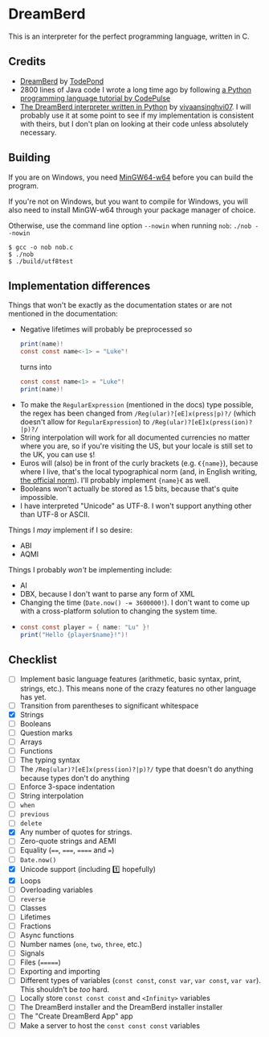 
# DreamBerd

This is an interpreter for the perfect programming language, written in C.

## Credits

- [DreamBerd](https://github.com/TodePond/DreamBerd) by [TodePond](https://github.com/TodePond)
- 2800 lines of Java code I wrote a long time ago by following [a Python programming language tutorial by CodePulse](https://www.youtube.com/playlist?list=PLZQftyCk7_SdoVexSmwy_tBgs7P0b97yD)
- [The DreamBerd interpreter written in Python](https://github.com/vivaansinghvi07/dreamberd-interpreter) by [vivaansinghvi07](https://github.com/vivaansinghvi07). I will probably use it at some point to see if my implementation is consistent with theirs, but I don't plan on looking at their code unless absolutely necessary.

## Building

If you are on Windows, you need [MinGW64-w64](https://github.com/niXman/mingw-builds-binaries/releases) before you can build the program.

If you're not on Windows, but you want to compile for Windows, you will also need to install MinGW-w64 through your package manager of choice.

Otherwise, use the command line option `--nowin` when running `nob`: `./nob --nowin`

```console
$ gcc -o nob nob.c
$ ./nob
$ ./build/utf8test
```

## Implementation differences

Things that won't be exactly as the documentation states or are not mentioned in the documentation:

- Negative lifetimes will probably be preprocessed so
  ```java
  print(name)!
  const const name<-1> = "Luke"!
  ```
  turns into
  ```java
  const const name<1> = "Luke"!
  print(name)!
  ```
- To make the `RegularExpression` (mentioned in the docs) type possible, the regex has been changed from `/Reg(ular)?[eE]x(press|p)?/` (which doesn't allow for `RegularExpression`) to `/Reg(ular)?[eE]x(press(ion)?|p)?/`
- String interpolation will work for all documented currencies no matter where you are, so if you're visiting the US, but your locale is still set to the UK, you can use `$`!
- Euros will (also) be in front of the curly brackets (e.g. `€{name}`), because where I live, that's the local typographical norm (and, in English writing, [the official norm](https://en.wikipedia.org/wiki/Euro_sign#Use)). I'll probably implement `{name}€` as well.
- Booleans won't actually be stored as 1.5 bits, because that's quite impossible.
- I have interpreted "Unicode" as UTF-8. I won't support anything other than UTF-8 or ASCII.

Things I *may* implement if I so desire:

- ABI
- AQMI

Things I probably *won't* be implementing include:

- AI
- DBX, because I don't want to parse any form of XML
- Changing the time (`Date.now() -= 3600000!`). I don't want to come up with a cross-platform solution to changing the system time.
- ```java
  const const player = { name: "Lu" }!
  print("Hello {player$name}!")!
  ```

## Checklist

- [ ] Implement basic language features (arithmetic, basic syntax, print, strings, etc.). This means none of the crazy features no other language has yet.
- [ ] Transition from parentheses to significant whitespace
- [x] Strings
- [ ] Booleans
- [ ] Question marks
- [ ] Arrays
- [ ] Functions
- [ ] The typing syntax
- [ ] The `/Reg(ular)?[eE]x(press(ion)?|p)?/` type that doesn't do anything because types don't do anything
- [ ] Enforce 3-space indentation
- [ ] String interpolation
- [ ] `when`
- [ ] `previous`
- [ ] `delete`
- [x] Any number of quotes for strings.
- [ ] Zero-quote strings and AEMI
- [ ] Equality (`==`, `===`, `====` and `=`)
- [ ] `Date.now()`
- [x] Unicode support (including 1️⃣ hopefully)
- [x] Loops
- [ ] Overloading variables
- [ ] `reverse`
- [ ] Classes
- [ ] Lifetimes
- [ ] Fractions
- [ ] Async functions
- [ ] Number names (`one`, `two`, `three`, etc.)
- [ ] Signals
- [ ] Files (`=====`)
- [ ] Exporting and importing
- [ ] Different types of variables (`const const`, `const var`, `var const`, `var var`). This shouldn't be *too* hard.
- [ ] Locally store `const const const` and `<Infinity>` variables
- [ ] The DreamBerd installer and the DreamBerd installer installer
- [ ] The "Create DreamBerd App" app
- [ ] Make a server to host the `const const const` variables